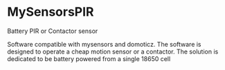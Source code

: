 # MySensorsPIR

Battery PIR or Contactor sensor

Software compatible with mysensors and domoticz.
The software is designed to operate a cheap motion sensor or a contactor.
The solution is dedicated to be battery powered from a single 18650 cell